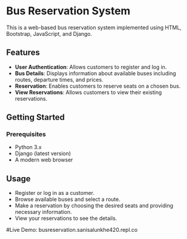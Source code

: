 # Bus Reservation System

This is a web-based bus reservation system implemented using HTML, Bootstrap, JavaScript, and Django.

## Features

- **User Authentication**: Allows customers to register and log in.
- **Bus Details**: Displays information about available buses including routes, departure times, and prices.
- **Reservation**: Enables customers to reserve seats on a chosen bus.
- **View Reservations**: Allows customers to view their existing reservations.

## Getting Started

### Prerequisites

- Python 3.x
- Django (latest version)
- A modern web browser

## Usage
- Register or log in as a customer.
- Browse available buses and select a route.
- Make a reservation by choosing the desired seats and providing necessary information.
- View your reservations to see the details.

#Live Demo: busreservation.sanisalunkhe420.repl.co
